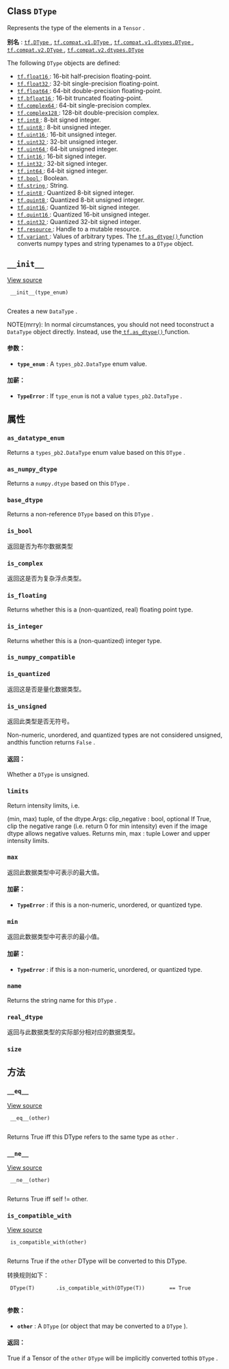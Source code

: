 

## Class  `DType` 
Represents the type of the elements in a  `Tensor` .

**别名** : [ `tf.DType` ](/api_docs/python/tf/dtypes/DType), [ `tf.compat.v1.DType` ](/api_docs/python/tf/dtypes/DType), [ `tf.compat.v1.dtypes.DType` ](/api_docs/python/tf/dtypes/DType), [ `tf.compat.v2.DType` ](/api_docs/python/tf/dtypes/DType), [ `tf.compat.v2.dtypes.DType` ](/api_docs/python/tf/dtypes/DType)

The following  `DType`  objects are defined:

- [ `tf.float16` ](https://tensorflow.google.cn/api_docs/python/tf#float16): 16-bit half-precision floating-point.
- [ `tf.float32` ](https://tensorflow.google.cn/api_docs/python/tf#float32): 32-bit single-precision floating-point.
- [ `tf.float64` ](https://tensorflow.google.cn/api_docs/python/tf#float64): 64-bit double-precision floating-point.
- [ `tf.bfloat16` ](https://tensorflow.google.cn/api_docs/python/tf#bfloat16): 16-bit truncated floating-point.
- [ `tf.complex64` ](https://tensorflow.google.cn/api_docs/python/tf#complex64): 64-bit single-precision complex.
- [ `tf.complex128` ](https://tensorflow.google.cn/api_docs/python/tf#complex128): 128-bit double-precision complex.
- [ `tf.int8` ](https://tensorflow.google.cn/api_docs/python/tf#int8): 8-bit signed integer.
- [ `tf.uint8` ](https://tensorflow.google.cn/api_docs/python/tf#uint8): 8-bit unsigned integer.
- [ `tf.uint16` ](https://tensorflow.google.cn/api_docs/python/tf#uint16): 16-bit unsigned integer.
- [ `tf.uint32` ](https://tensorflow.google.cn/api_docs/python/tf#uint32): 32-bit unsigned integer.
- [ `tf.uint64` ](https://tensorflow.google.cn/api_docs/python/tf#uint64): 64-bit unsigned integer.
- [ `tf.int16` ](https://tensorflow.google.cn/api_docs/python/tf#int16): 16-bit signed integer.
- [ `tf.int32` ](https://tensorflow.google.cn/api_docs/python/tf#int32): 32-bit signed integer.
- [ `tf.int64` ](https://tensorflow.google.cn/api_docs/python/tf#int64): 64-bit signed integer.
- [ `tf.bool` ](https://tensorflow.google.cn/api_docs/python/tf#bool): Boolean.
- [ `tf.string` ](https://tensorflow.google.cn/api_docs/python/tf#string): String.
- [ `tf.qint8` ](https://tensorflow.google.cn/api_docs/python/tf#qint8): Quantized 8-bit signed integer.
- [ `tf.quint8` ](https://tensorflow.google.cn/api_docs/python/tf#quint8): Quantized 8-bit unsigned integer.
- [ `tf.qint16` ](https://tensorflow.google.cn/api_docs/python/tf#qint16): Quantized 16-bit signed integer.
- [ `tf.quint16` ](https://tensorflow.google.cn/api_docs/python/tf#quint16): Quantized 16-bit unsigned integer.
- [ `tf.qint32` ](https://tensorflow.google.cn/api_docs/python/tf#qint32): Quantized 32-bit signed integer.
- [ `tf.resource` ](https://tensorflow.google.cn/api_docs/python/tf#resource): Handle to a mutable resource.
- [ `tf.variant` ](https://tensorflow.google.cn/api_docs/python/tf#variant): Values of arbitrary types.
The [ `tf.as_dtype()` ](https://tensorflow.google.cn/api_docs/python/tf/dtypes/as_dtype) function converts numpy types and string typenames to a  `DType`  object.

##  `__init__` 
[View source](https://github.com/tensorflow/tensorflow/blob/r2.0/tensorflow/python/framework/dtypes.py#L64-L85)

```
 __init__(type_enum)
 
```

Creates a new  `DataType` .

NOTE(mrry): In normal circumstances, you should not need toconstruct a  `DataType`  object directly. Instead, use the[ `tf.as_dtype()` ](https://tensorflow.google.cn/api_docs/python/tf/dtypes/as_dtype) function.

#### 参数：
- **`type_enum`** : A  `types_pb2.DataType`  enum value.


#### 加薪：
- **`TypeError`** : If  `type_enum`  is not a value  `types_pb2.DataType` .


## 属性


###  `as_datatype_enum` 
Returns a  `types_pb2.DataType`  enum value based on this  `DType` .

###  `as_numpy_dtype` 
Returns a  `numpy.dtype`  based on this  `DType` .

###  `base_dtype` 
Returns a non-reference  `DType`  based on this  `DType` .

###  `is_bool` 
返回是否为布尔数据类型

###  `is_complex` 
返回这是否为复杂浮点类型。

###  `is_floating` 
Returns whether this is a (non-quantized, real) floating point type.

###  `is_integer` 
Returns whether this is a (non-quantized) integer type.

###  `is_numpy_compatible` 


###  `is_quantized` 
返回这是否是量化数据类型。

###  `is_unsigned` 
返回此类型是否无符号。

Non-numeric, unordered, and quantized types are not considered unsigned, andthis function returns  `False` .

#### 返回：
Whether a  `DType`  is unsigned.

###  `limits` 
Return intensity limits, i.e.

(min, max) tuple, of the dtype.Args:  clip_negative : bool, optional If True, clip the negative range (i.e.    return 0 for min intensity) even if the image dtype allows negative    values. Returns  min, max : tuple Lower and upper intensity limits.

###  `max` 
返回此数据类型中可表示的最大值。

#### 加薪：
- **`TypeError`** : if this is a non-numeric, unordered, or quantized type.


###  `min` 
返回此数据类型中可表示的最小值。

#### 加薪：
- **`TypeError`** : if this is a non-numeric, unordered, or quantized type.


###  `name` 
Returns the string name for this  `DType` .

###  `real_dtype` 
返回与此数据类型的实际部分相对应的数据类型。

###  `size` 


## 方法


###  `__eq__` 
[View source](https://github.com/tensorflow/tensorflow/blob/r2.0/tensorflow/python/framework/dtypes.py#L260-L268)

```
 __eq__(other)
 
```

Returns True iff this DType refers to the same type as  `other` .

###  `__ne__` 
[View source](https://github.com/tensorflow/tensorflow/blob/r2.0/tensorflow/python/framework/dtypes.py#L270-L272)

```
 __ne__(other)
 
```

Returns True iff self != other.

###  `is_compatible_with` 
[View source](https://github.com/tensorflow/tensorflow/blob/r2.0/tensorflow/python/framework/dtypes.py#L240-L258)

```
 is_compatible_with(other)
 
```

Returns True if the  `other`  DType will be converted to this DType.

转换规则如下：

```
 DType(T)       .is_compatible_with(DType(T))        == True
 
```

#### 参数：
- **`other`** : A  `DType`  (or object that may be converted to a  `DType` ).


#### 返回：
True if a Tensor of the  `other`   `DType`  will be implicitly converted tothis  `DType` .

